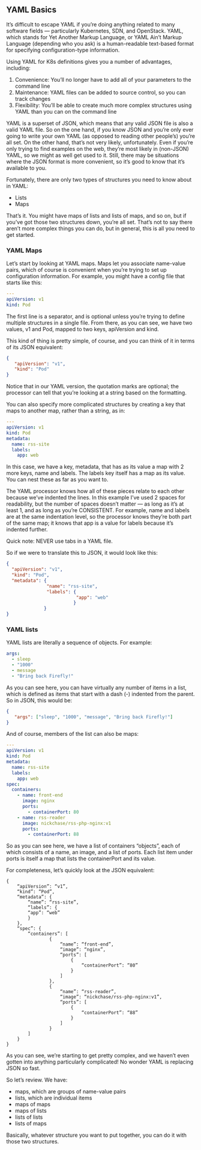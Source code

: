 ## YAML Basics ##
It’s difficult to escape YAML if you’re doing anything related to many software fields — particularly Kubernetes, SDN, and OpenStack. 
YAML, which stands for Yet Another Markup Language, or YAML Ain’t Markup Language (depending who you ask) is a human-readable text-based format for specifying configuration-type information.

Using YAML for K8s definitions gives you a number of advantages, including:
1. Convenience: You’ll no longer have to add all of your parameters to the command line
2. Maintenance: YAML files can be added to source control, so you can track changes
3. Flexibility: You’ll be able to create much more complex structures using YAML than you can on the command line

YAML is a superset of JSON, which means that any valid JSON file is also a valid YAML file. So on the one hand, if you know JSON and you’re only ever going to write your own YAML (as opposed to reading other people’s) you’re all set.  On the other hand, that’s not very likely, unfortunately.  Even if you’re only trying to find examples on the web, they’re most likely in (non-JSON) YAML, so we might as well get used to it.  Still, there may be situations where the JSON format is more convenient, so it’s good to know that it’s available to you.

Fortunately, there are only two types of structures you need to know about in YAML:
* Lists
* Maps

That’s it. You might have maps of lists and lists of maps, and so on, but if you’ve got those two structures down, you’re all set. That’s not to say there aren’t more complex things you can do, but in general, this is all you need to get started.

### YAML Maps ###
Let’s start by looking at YAML maps.  Maps let you associate name-value pairs, which of course is convenient when you’re trying to set up configuration information.  For example, you might have a config file that starts like this:

```yaml
---
apiVersion: v1
kind: Pod
```

The first line is a separator, and is optional unless you’re trying to define multiple structures in a single file. From there, as you can see, we have two values, v1 and Pod, mapped to two keys, apiVersion and kind.

This kind of thing is pretty simple, of course, and you can think of it in terms of its JSON equivalent:

```json
{
   "apiVersion": "v1",
   "kind": "Pod"
}
```

Notice that in our YAML version, the quotation marks are optional; the processor can tell that you’re looking at a string based on the formatting.

You can also specify more complicated structures by creating a key that maps to another map, rather than a string, as in:

```yaml
---
apiVersion: v1
kind: Pod
metadata:
  name: rss-site
  labels:
    app: web
```

In this case, we have a key, metadata, that has as its value a map with 2 more keys, name and labels. The labels key itself has a map as its value. You can nest these as far as you want to.

The YAML processor knows how all of these pieces relate to each other because we’ve indented the lines. In this example I’ve used 2 spaces for readability, but the number of spaces doesn’t matter — as long as it’s at least 1, and as long as you’re CONSISTENT.  For example, name and labels are at the same indentation level, so the processor knows they’re both part of the same map; it knows that app is a value for labels because it’s indented further.

Quick note: NEVER use tabs in a YAML file.

So if we were to translate this to JSON, it would look like this:
```json
{
  "apiVersion": "v1",
  "kind": "Pod",
  "metadata": {
               "name": "rss-site",
               "labels": {
                          "app": "web"
                         }
              }
}
```

### YAML lists ###
YAML lists are literally a sequence of objects.  For example:

```yaml
args:
  - sleep
  - "1000"
  - message
  - "Bring back Firefly!"
```

As you can see here, you can have virtually any number of items in a list, which is defined as items that start with a dash (-) indented from the parent.  So in JSON, this would be:
```json
{
   "args": ["sleep", "1000", "message", "Bring back Firefly!"]
}
```

And of course, members of the list can also be maps:
```yaml
---
apiVersion: v1
kind: Pod
metadata:
  name: rss-site
  labels:
    app: web
spec:
  containers:
    - name: front-end
      image: nginx
      ports:
        - containerPort: 80
    - name: rss-reader
      image: nickchase/rss-php-nginx:v1
      ports:
        - containerPort: 88
```

So as you can see here, we have a list of containers “objects”, each of which consists of a name, an image, and a list of ports.  Each list item under ports is itself a map that lists the containerPort and its value.

For completeness, let’s quickly look at the JSON equivalent:

```
{ 
	“apiVersion”: “v1”, 
	“kind”: “Pod”, 
	“metadata”: { 
		“name”: “rss-site”, 
		“labels”: { 
		“app”: “web” 
		} 
	}, 
	“spec”: { 
		“containers”: [
				{
					“name”: “front-end”, 
					“image”: “nginx”, 
					“ports”: [
						{
							“containerPort”: “80”
						}
					] 
				}, 
				{ 
					“name”: “rss-reader”, 
					“image”: “nickchase/rss-php-nginx:v1”, 
					“ports”: [
						{
							“containerPort”: “88”
						}
					] 
				}
		]
	}
}
```

As you can see, we’re starting to get pretty complex, and we haven’t even gotten into anything particularly complicated! No wonder YAML is replacing JSON so fast.

So let’s review.  We have:

* maps, which are groups of name-value pairs
* lists, which are individual items
* maps of maps
* maps of lists
* lists of lists
* lists of maps

Basically, whatever structure you want to put together, you can do it with those two structures.
